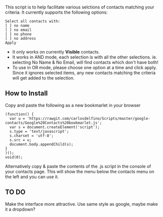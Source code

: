 This script is to help facilitate various selctions of contacts matching your criteria.
It currently supports the following options:

 	Select all contacts with:
	[ ] no name
	[ ] no email
	[ ] no phone
	[ ] no address
	Apply

 * It only works on currently **Visible** contacts.
 * It works in AND mode, each selection is with all the other selections. ie. selecting No Name &   No Email, will find contacts which don't have both! 
 * To use in OR mode, please choose one option at a time and click apply. Since it ignores selected items, any new contacts matching the criteria will get added to the selection. 

## How to Install

Copy and paste the following as a new bookmarlet in your browser
```
(function() {
  var u = 'https://rawgit.com/carlosdelfino/Scripts/master/google-contacts/Google%20Contacts%20bookmarlet.js';
  var s = document.createElement('script');
  s.type = 'text/javascript';
  s.charset = 'utf-8';
  s.src = u;
  document.body.appendChild(s);
}
)();
void(0);
```

Alternatively copy & paste the contents of the .js script in the console of your contacts page. This will show the menu below the contacts menu on the left and you can use it. 

## TO DO
Make the interface more attractive. Use same style as google, maybe make it a dropdown?
